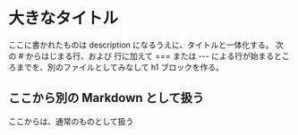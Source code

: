 大きなタイトル
=========

ここに書かれたものは description になるうえに、タイトルと一体化する。
次の # からはじまる行、および 行に加えて === または --- による行が始まるところまでを、別のファイルとしてみなして h1 ブロックを作る。

## ここから別の Markdown として扱う
ここからは、通常のものとして扱う
